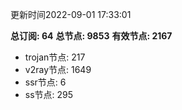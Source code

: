 更新时间2022-09-01 17:33:01

**总订阅: 64**
**总节点: 9853**
**有效节点: 2167**
- trojan节点: 217
- v2ray节点: 1649
- ssr节点: 6
- ss节点: 295

